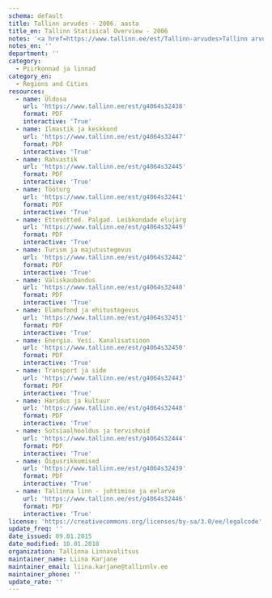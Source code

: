 ```yaml
---
schema: default
title: Tallinn arvudes - 2006. aasta
title_en: Tallinn Statisical Overview - 2006
notes: '<a href=https://www.tallinn.ee/est/Tallinn-arvudes>Tallinn arvudes aastaraamatud</a> "Tallinn arvudes", mis sisaldavad andmeid Tallinna rahvastiku, sotsiaalelu, majanduse ja keskkonna kohta'
notes_en: ''
department: ''
category:
  - Piirkonnad ja linnad
category_en:
  - Regions and Cities
resources:
  - name: Üldosa
    url: 'https://www.tallinn.ee/est/g4064s32438'
    format: PDF
    interactive: 'True'
  - name: Ilmastik ja keskkond
    url: 'https://www.tallinn.ee/est/g4064s32447'
    format: PDF
    interactive: 'True'
  - name: Rahvastik
    url: 'https://www.tallinn.ee/est/g4064s32445'
    format: PDF
    interactive: 'True'
  - name: Tööturg
    url: 'https://www.tallinn.ee/est/g4064s32441'
    format: PDF
    interactive: 'True'
  - name: Ettevõtted. Palgad. Leibkondade elujärg
    url: 'https://www.tallinn.ee/est/g4064s32449'
    format: PDF
    interactive: 'True'
  - name: Turism ja majutustegevus
    url: 'https://www.tallinn.ee/est/g4064s32442'
    format: PDF
    interactive: 'True'
  - name: Väliskaubandus
    url: 'https://www.tallinn.ee/est/g4064s32440'
    format: PDF
    interactive: 'True'
  - name: Elamufond ja ehitustegevus
    url: 'https://www.tallinn.ee/est/g4064s32451'
    format: PDF
    interactive: 'True'
  - name: Energia. Vesi. Kanalisatsioon
    url: 'https://www.tallinn.ee/est/g4064s32450'
    format: PDF
    interactive: 'True'
  - name: Transport ja side
    url: 'https://www.tallinn.ee/est/g4064s32443'
    format: PDF
    interactive: 'True'
  - name: Haridus ja kultuur
    url: 'https://www.tallinn.ee/est/g4064s32448'
    format: PDF
    interactive: 'True'
  - name: Sotsiaalhooldus ja tervishoid
    url: 'https://www.tallinn.ee/est/g4064s32444'
    format: PDF
    interactive: 'True'
  - name: Õigusrikkumised
    url: 'https://www.tallinn.ee/est/g4064s32439'
    format: PDF
    interactive: 'True'
  - name: Tallinna linn - juhtimine ja eelarve
    url: 'https://www.tallinn.ee/est/g4064s32446'
    format: PDF
    interactive: 'True'
license: 'https://creativecommons.org/licenses/by-sa/3.0/ee/legalcode'
update_freq: ''
date_issued: 09.01.2015
date_modified: 10.01.2018
organization: Tallinna Linnavalitsus
maintainer_name: Liina Karjane
maintainer_email: liina.karjane@tallinnlv.ee
maintainer_phone: ''
update_rate: ''
---
```

